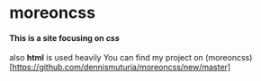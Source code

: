 # moreoncss
#### This is a site focusing on _css_
also **html** is used heavily
You can find my project on (moreoncss)[https://github.com/dennismuturia/moreoncss/new/master]
